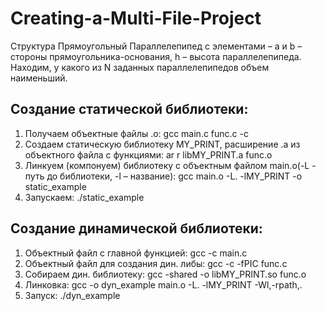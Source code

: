 # Creating-a-Multi-File-Project
Структура Прямоугольный Параллелепипед с элементами – a и b – стороны прямоугольника-основания, h – высота параллелепипеда. Находим, у какого из N заданных параллелепипедов объем наименьший.

## Создание статической библиотеки: 

1.	Получаем объектные файлы .o: gcc main.c func.c -c
2.	Создаем статическую библиотеку MY_PRINT, расширение .a из объектного файла с функциями: ar r libMY_PRINT.a func.o
3.	Линкуем (компонуем) библиотеку с объектным файлом main.o(-L - путь до библиотеки, -l – название): gcc main.o -L. -lMY_PRINT -o static_example
4.	Запускаем: ./static_example

## Создание динамической библиотеки:

1.	Объектный файл с главной функцией: gcc -c main.c
2.	Объектный файл для создания дин. либы: gcc -c -fPIC func.c
3.	Собираем дин. библиотеку: gcc -shared -o libMY_PRINT.so func.o
4.	Линковка: gcc -o dyn_example main.o -L. -lMY_PRINT -Wl,-rpath,.
5.	Запуск: ./dyn_example
